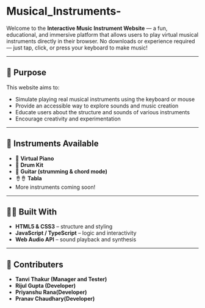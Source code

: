 # Musical_Instruments-

Welcome to the **Interactive Music Instrument Website** — a fun, educational, and immersive platform that allows users to play virtual musical instruments directly 
in their browser. No downloads or experience required — just tap, click, or press your keyboard to make music!

---

## 🎯 Purpose

This website aims to:

- Simulate playing real musical instruments using the keyboard or mouse
- Provide an accessible way to explore sounds and music creation
- Educate users about the structure and sounds of various instruments
- Encourage creativity and experimentation

---

## 🎵 Instruments Available

- 🎹 **Virtual Piano**
- 🥁 **Drum Kit**
- 🎸 **Guitar (strumming & chord mode)**
- 🪘🪘 **Tabla**
- More instruments coming soon!

---

## 🧑‍💻 Built With

- **HTML5 & CSS3** – structure and styling
- **JavaScript / TypeScript** – logic and interactivity
- **Web Audio API** – sound playback and synthesis

---

## 🌟 Contributers

- **Tanvi Thakur (Manager and Tester)**
- **Rijul Gupta (Developer)**
- **Priyanshu Rana(Developer)**
- **Pranav Chaudhary(Developer)**
